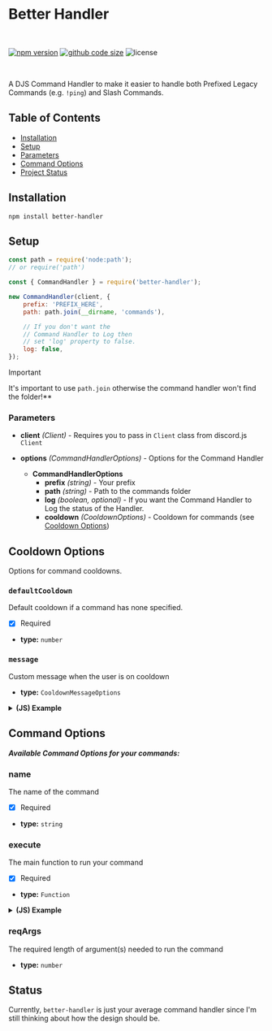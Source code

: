 # Better Handler

<div>
    <br />
    <p>
        <a href="https://www.npmjs.com/package/better-handler"><img src="https://img.shields.io/npm/v/better-handler?logo=npm" alt="npm version"></a>
        <a href="https://github.com/loldonut/better-handler"><img src ="https://img.shields.io/github/languages/code-size/loldonut/better-handler?logo=github" alt="github code size"></a>
        <img src="https://img.shields.io/npm/l/better-handler" alt="license">
    </p>
    <br />
</div>

A DJS Command Handler to make it easier to handle both Prefixed Legacy Commands (e.g. `!ping`) and Slash Commands.

## Table of Contents

-   [Installation](#installation)
-   [Setup](#setup)
-   [Parameters](#parameters)
-   [Command Options](#commandoptions)
-   [Project Status](#status)

## Installation

```sh-session
npm install better-handler
```

## Setup

```js
const path = require('node:path');
// or require('path')

const { CommandHandler } = require('better-handler');

new CommandHandler(client, {
    prefix: 'PREFIX_HERE',
    path: path.join(__dirname, 'commands'),

    // If you don't want the
    // Command Handler to Log then
    // set 'log' property to false.
    log: false,
});
```

> [!IMPORTANT]
> It's important to use `path.join` otherwise the command handler won't find the folder!\*\*

### Parameters

-   **client** _(Client)_ - Requires you to pass in `Client` class from discord.js `Client`

-   **options** _(CommandHandlerOptions)_ - Options for the Command Handler
    -   **CommandHandlerOptions**
        -   **prefix** _(string)_ - Your prefix
        -   **path** _(string)_ - Path to the commands folder
        -   **log** _(boolean, optional)_ - If you want the Command Handler to Log the status of the Handler.
        -   **cooldown** _(CooldownOptions)_ - Cooldown for commands (see [Cooldown Options](#cooldown-options))

## Cooldown Options

Options for command cooldowns.

### `defaultCooldown`

Default cooldown if a command has none specified.

-   [x] Required
-   **type:** `number`

### `message`

Custom message when the user is on cooldown

-   **type:** `CooldownMessageOptions`

<details>
<summary><b>(JS) Example</b></summary>
<br>
Example:

```js
const { setTimeout: sleep } = require('node:timers/promises');

new CommandHandler(client, {
    prefix: 'PREFIX_HERE',
    path: join(__dirname, 'commands'),
    log: true,

    cooldown: {
        defaultCooldown: 5,
        message: 'You are on cooldown! {cooldown}',
        // or
        async message(message, cooldown) {
            const cooldownMessage = await message.reply({
                content: `You are on cooldown! | Use it again ${cooldown}`
            });,

            await sleep(3_000);
            if (cooldownMessage.deletable) await cooldownMessage.delete();
        }
    }
})
```

</details>

## Command Options

**_Available Command Options for your commands:_**

### name

The name of the command

-   [x] Required
-   **type:** `string`

### execute

The main function to run your command

-   [x] Required
-   **type:** `Function`

<details>
<summary><b>(JS) Example</b></summary>
<br>

```js
module.exports = {
    name: 'ping',

    async execute(message) {
        return [
            {
                content: `Pong! | ${message.client.ws.ping}ms`,
            },
            true,
        ];
    },
};
```

**Return type:** `CommandReturnOptions`

`CommandReturnOptions` can be:
`string`, `[MessageOptions|MessagePayload|ReplyMessageOptions, boolean?]`, `void`

<details>
<summary>Links to Typedefs and Classes</summary>
<br>

[MessageOptions](https://discord.js.org/#/docs/discord.js/stable/typedef/MessageOptions)

[MessagePayload](https://discord.js.org/#/docs/discord.js/stable/class/MessagePayload)

[ReplyMessageOptions](https://discord.js.org/#/docs/discord.js/stable/typedef/ReplyMessageOptions)

</details>
</details>

### reqArgs

The required length of argument(s) needed to run the command

-   **type:** `number`

## Status

Currently, `better-handler` is just your average command handler since I'm still thinking about how the design should be.

